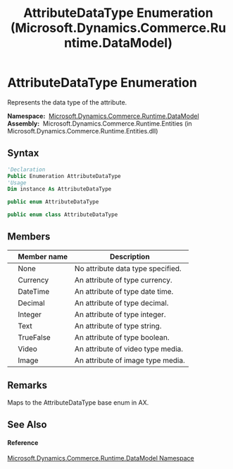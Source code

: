 ﻿---
title: AttributeDataType Enumeration (Microsoft.Dynamics.Commerce.Runtime.DataModel)
TOCTitle: AttributeDataType Enumeration
ms:assetid: T:Microsoft.Dynamics.Commerce.Runtime.DataModel.AttributeDataType
ms:mtpsurl: https://technet.microsoft.com/en-us/library/microsoft.dynamics.commerce.runtime.datamodel.attributedatatype(v=AX.60)
ms:contentKeyID: 49846344
ms.date: 05/18/2015
mtps_version: v=AX.60
f1_keywords:
- Microsoft.Dynamics.Commerce.Runtime.DataModel.AttributeDataType
- Microsoft.Dynamics.Commerce.Runtime.DataModel.AttributeDataType.Currency
- Microsoft.Dynamics.Commerce.Runtime.DataModel.AttributeDataType.DateTime
- Microsoft.Dynamics.Commerce.Runtime.DataModel.AttributeDataType.Decimal
- Microsoft.Dynamics.Commerce.Runtime.DataModel.AttributeDataType.Integer
- Microsoft.Dynamics.Commerce.Runtime.DataModel.AttributeDataType.None
- Microsoft.Dynamics.Commerce.Runtime.DataModel.AttributeDataType.Text
- Microsoft.Dynamics.Commerce.Runtime.DataModel.AttributeDataType.TrueFalse
- Microsoft.Dynamics.Commerce.Runtime.DataModel.AttributeDataType.Image
- Microsoft.Dynamics.Commerce.Runtime.DataModel.AttributeDataType.Video
dev_langs:
- CSharp
- C++
- VB
---

# AttributeDataType Enumeration

Represents the data type of the attribute.

**Namespace:**  [Microsoft.Dynamics.Commerce.Runtime.DataModel](microsoft-dynamics-commerce-runtime-datamodel-namespace.md)  
**Assembly:**  Microsoft.Dynamics.Commerce.Runtime.Entities (in Microsoft.Dynamics.Commerce.Runtime.Entities.dll)

## Syntax

``` vb
'Declaration
Public Enumeration AttributeDataType
'Usage
Dim instance As AttributeDataType
```

``` csharp
public enum AttributeDataType
```

``` c++
public enum class AttributeDataType
```

## Members

<table>
<thead>
<tr class="header">
<th></th>
<th>Member name</th>
<th>Description</th>
</tr>
</thead>
<tbody>
<tr class="odd">
<td></td>
<td>None</td>
<td>No attribute data type specified.</td>
</tr>
<tr class="even">
<td></td>
<td>Currency</td>
<td>An attribute of type currency.</td>
</tr>
<tr class="odd">
<td></td>
<td>DateTime</td>
<td>An attribute of type date time.</td>
</tr>
<tr class="even">
<td></td>
<td>Decimal</td>
<td>An attribute of type decimal.</td>
</tr>
<tr class="odd">
<td></td>
<td>Integer</td>
<td>An attribute of type integer.</td>
</tr>
<tr class="even">
<td></td>
<td>Text</td>
<td>An attribute of type string.</td>
</tr>
<tr class="odd">
<td></td>
<td>TrueFalse</td>
<td>An attribute of type boolean.</td>
</tr>
<tr class="even">
<td></td>
<td>Video</td>
<td>An attribute of video type media.</td>
</tr>
<tr class="odd">
<td></td>
<td>Image</td>
<td>An attribute of image type media.</td>
</tr>
</tbody>
</table>


## Remarks

Maps to the AttributeDataType base enum in AX.

## See Also

#### Reference

[Microsoft.Dynamics.Commerce.Runtime.DataModel Namespace](microsoft-dynamics-commerce-runtime-datamodel-namespace.md)

